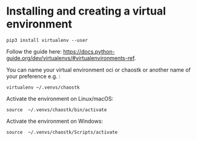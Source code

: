 # Installing and creating a virtual environment


```
pip3 install virtualenv --user
```

Follow the guide here: https://docs.python-guide.org/dev/virtualenvs/#virtualenvironments-ref.

You can name your virtual environment oci or chaostk or another name of your preference e.g. :

```
virtualenv ~/.venvs/chaostk
```

Activate the environment on Linux/macOS:

```
source  ~/.venvs/chaostk/bin/activate
```

Activate the environment on Windows:

```
source  ~/.venvs/chaostk/Scripts/activate
```